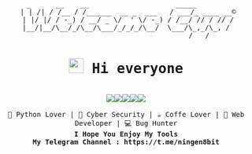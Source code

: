 
<!--<img src="https://github-readme-stats.vercel.app/api?username=flux10n&hide_border=true&show_icons=true&bg_color=0d1116&title_color=00FFFF&text_color=a4aacb&icon_color=007ec6" align="center">
<div align="center">
    <p><i>"Felicidade não é só amor"</i></p>
</div>-->

<pre align="center">       
  _      __    __                     _____         
 | | /| / /__ / /______  __ _  ___   / ___/_ ____ __©
 | |/ |/ / -_) / __/ _ \/  ' \/ -_) / /__/ // / // /
 |__/|__/\__/_/\__/\___/_/_/_/\__/  \___/\_,_/\_, / 
                                             /___/                                                      
</pre>

<div align="center">
 <samp><h1><img src="https://raw.githubusercontent.com/Tarikul-Islam-Anik/Animated-Fluent-Emojis/master/Emojis/Hand%20gestures/Waving%20Hand.png" width="30" height="30"> Hi everyone</h1></samp>
</div>
<br>
<div align="center">
  <img src="https://img.shields.io/badge/Telegram-2CA5E0?style=for-the-badge&logo=telegram&logoColor=white"><img src="https://img.shields.io/badge/-Hackerrank-2EC866?style=for-the-badge&logo=HackerRank&logoColor=white"><img src="https://img.shields.io/badge/LinkedIn-0077B5?style=for-the-badge&logo=linkedin&logoColor=white"><img src="https://img.shields.io/badge/Medium-12100E?style=for-the-badge&logo=medium&logoColor=white"><img src="https://img.shields.io/badge/GitHub-100000?style=for-the-badge&logo=github&logoColor=white">
 </div>
<br>

<div align="center">
<samp>
 🖖 Python Lover | 🔐 Cyber Security | ☕️ Coffe Lover | 🌵 Web Developer | 💻 Bug Hunter
 </samp>
 <br>
 <samp>
 <b>I Hope You Enjoy My Tools</b>
 <br>
 <b>My Telegram Channel : https://t.me/ningen8bit</b>
 </samp>
</div>
